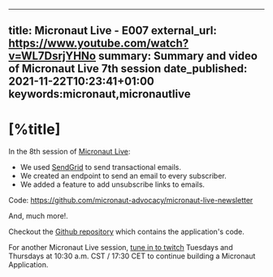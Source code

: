 ---
title: Micronaut Live - E007
external_url: https://www.youtube.com/watch?v=WL7DsrjYHNo
summary: Summary and video of Micronaut Live 7th session
date_published: 2021-11-22T10:23:41+01:00
keywords:micronaut,micronautlive
------

# [%title]

In the 8th session of [Micronaut Live](https://sergiodelamo.com/blog/micronaut-live-introduction.html):

- We used [SendGrid](https://sendgrid.com) to send transactional emails. 
- We created an endpoint to send an email to every subscriber. 
- We added a feature to add unsubscribe links to emails.

Code: https://github.com/micronaut-advocacy/micronaut-live-newsletter

And, much more!.

Checkout the [Github repository](https://github.com/micronaut-advocacy/micronaut-live-newsletter/) which contains the application's code.

For another Micronaut Live session, [tune in to twitch](https://twitch.tv/micronautfw) Tuesdays and Thursdays at 10:30 a.m. CST / 17:30 CET to continue building a Micronaut Application.